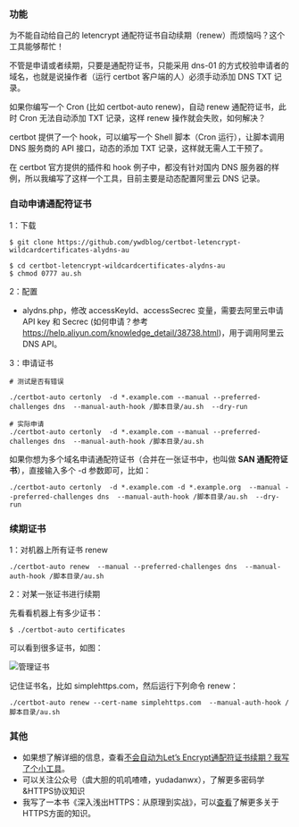  ### 功能

为不能自动给自己的 letencrypt 通配符证书自动续期（renew）而烦恼吗？这个工具能够帮忙！

不管是申请或者续期，只要是通配符证书，只能采用 dns-01 的方式校验申请者的域名，也就是说操作者（运行 certbot 客户端的人）必须手动添加 DNS TXT 记录。

如果你编写一个 Cron (比如 certbot-auto renew)，自动 renew 通配符证书，此时 Cron 无法自动添加 TXT 记录，这样 renew 操作就会失败，如何解决？

certbot 提供了一个 hook，可以编写一个 Shell 脚本（Cron 运行），让脚本调用 DNS 服务商的 API 接口，动态的添加 TXT 记录，这样就无需人工干预了。

在 certbot 官方提供的插件和 hook 例子中，都没有针对国内 DNS 服务器的样例，所以我编写了这样一个工具，目前主要是动态配置阿里云 DNS 记录。 

### 自动申请通配符证书

1：下载

```
$ git clone https://github.com/ywdblog/certbot-letencrypt-wildcardcertificates-alydns-au

$ cd certbot-letencrypt-wildcardcertificates-alydns-au
$ chmod 0777 au.sh 
```

2：配置

- alydns.php，修改 accessKeyId、accessSecrec 变量，需要去阿里云申请 API key 和 Secrec (如何申请？参考 https://help.aliyun.com/knowledge_detail/38738.html)，用于调用阿里云 DNS API。

3：申请证书

```
# 测试是否有错误

./certbot-auto certonly  -d *.example.com --manual --preferred-challenges dns  --manual-auth-hook /脚本目录/au.sh  --dry-run  

# 实际申请
./certbot-auto certonly  -d *.example.com --manual --preferred-challenges dns  --manual-auth-hook /脚本目录/au.sh    
```

如果你想为多个域名申请通配符证书（合并在一张证书中，也叫做 **SAN 通配符证书**），直接输入多个 -d 参数即可，比如：

```
./certbot-auto certonly  -d *.example.com -d *.example.org  --manual --preferred-challenges dns  --manual-auth-hook /脚本目录/au.sh  --dry-run  
```

### 续期证书

1：对机器上所有证书 renew

```
./certbot-auto renew  --manual --preferred-challenges dns  --manual-auth-hook /脚本目录/au.sh   
```

2：对某一张证书进行续期

先看看机器上有多少证书：

```
$ ./certbot-auto certificates
```

可以看到很多证书，如图：

![管理证书](https://notes.newyingyong.cn/static/image/2018/2018-07-17-certbot-managercert.png)

记住证书名，比如 simplehttps.com，然后运行下列命令 renew：

```
./certbot-auto renew --cert-name simplehttps.com  --manual-auth-hook /脚本目录/au.sh 
```
 
### 其他

- 如果想了解详细的信息，查看[不会自动为Let’s Encrypt通配符证书续期？我写了个小工具](https://mp.weixin.qq.com/s/aTjl79NsE6WkS47RGlX_gg)。
- 可以关注公众号（虞大胆的叽叽喳喳，yudadanwx），了解更多密码学&HTTPS协议知识
- 我写了一本书《深入浅出HTTPS：从原理到实战》，可以[查看](https://mp.weixin.qq.com/s/80oQhzmP9BTimoReo1oMeQ)了解更多关于HTTPS方面的知识。
 
